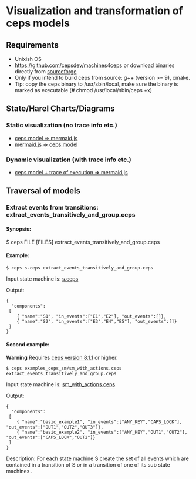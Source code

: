 # Visualization and transformation of ceps models

## Requirements
- Unixish OS
- https://github.com/cepsdev/machines4ceps or download binaries directly from [sourceforge](https://sourceforge.net/projects/ceps-tool/files)
- Only if you intend to build ceps from source: g++ (version >= 9), cmake. 
- Tip: copy the ceps binary to /usr/sbin/local, make sure the binary is marked as executable (# chmod /usr/local/sbin/ceps +x)

## State/Harel Charts/Diagrams

### Static visualization (no trace info etc.)

- [ceps model => mermaid.js](/ceps2mermaid)
- [mermaid.js => ceps model](/mermaid2ceps)

### Dynamic visualization (with trace info etc.)
- [ceps model + trace of execution => mermaid.js](/ceps_with_state_trace2mermaidjs)


## Traversal of models 
### Extract events from transitions: extract_events_transitively_and_group.ceps

#### Synopsis: 

$ ceps FILE [FILES] extract_events_transitively_and_group.ceps

#### Example: 

```
$ ceps s.ceps extract_events_transitively_and_group.ceps
```

Input state machine is: [s.ceps](/s.ceps)


Output:
```
{
  "components":
 [
    { "name":"S1", "in_events":["E1","E2"], "out_events":[]},
    { "name":"S2", "in_events":["E3","E4","E5"], "out_events":[]}
 ]
}
```

#### Second example: 
**Warning**
Requires [ceps version 8.1.1](https://sourceforge.net/projects/ceps-tool/) or higher. 

```
$ ceps examples_ceps_sm/sm_with_actions.ceps extract_events_transitively_and_group.ceps
```

Input state machine is: [sm_with_actions.ceps](/examples_ceps_sm/sm_with_actions.ceps)


Output:
```
{
  "components":
 [
    { "name":"basic_example1", "in_events":["ANY_KEY","CAPS_LOCK"], "out_events":["OUT1","OUT2","OUT3"]},
    { "name":"basic_example2", "in_events":["ANY_KEY","OUT1","OUT2"], "out_events":["CAPS_LOCK","OUT2"]}
 ]
}
```

Description: For each state machine S create the set of all events which are contained in a transition of S or in a transition of one of its sub state machines .  
